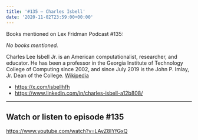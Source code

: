```yaml
---
title: '#135 – Charles Isbell'
date: '2020-11-02T23:59:00+00:00'
---
```


Books mentioned on Lex Fridman Podcast #135:

*No books mentioned.*

<!--more-->

Charles Lee Isbell Jr. is an American computationalist, researcher, and educator. He has been a professor in the Georgia Institute of Technology College of Computing since 2002, and since July 2019 is the John P. Imlay, Jr. Dean of the College. <a href="https://en.wikipedia.org/wiki/Charles_Lee_Isbell_Jr." target="_blank">Wikipedia</a>

- <a href="https://x.com/isbellhfh" target="_blank">https://x.com/isbellhfh</a>
- <a href="https://www.linkedin.com/in/charles-isbell-a12b808/" target="_blank">https://www.linkedin.com/in/charles-isbell-a12b808/</a>

- - - - - -

## Watch or listen to episode #135

<https://www.youtube.com/watch?v=LAyZ8IYfGxQ>